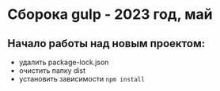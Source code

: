 # Сборока gulp - 2023 год, май

## Начало работы над новым проектом:
- удалить package-lock.json
- очистить папку dist
- установить зависимости `npm install`